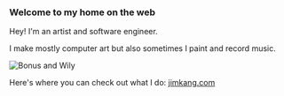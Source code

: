 ### Welcome to my home on the web

Hey! I'm an artist and software engineer.

I make mostly computer art but also sometimes I paint and record music.

![Bonus and Wily](https://jimkang.com/paintings/media/bonus-and-wily-800.jpg)

Here's where you can check out what I do: [jimkang.com](https://jimkang.com)

<!--
**jimkang/jimkang** is a ✨ _special_ ✨ repository because its `README.md` (this file) appears on your GitHub profile.

Here are some ideas to get you started:

- 🔭 I’m currently working on ...
- 🌱 I’m currently learning ...
- 👯 I’m looking to collaborate on ...
- 🤔 I’m looking for help with ...
- 💬 Ask me about ...
- 📫 How to reach me: ...
- 😄 Pronouns: ...
- ⚡ Fun fact: ...
-->
